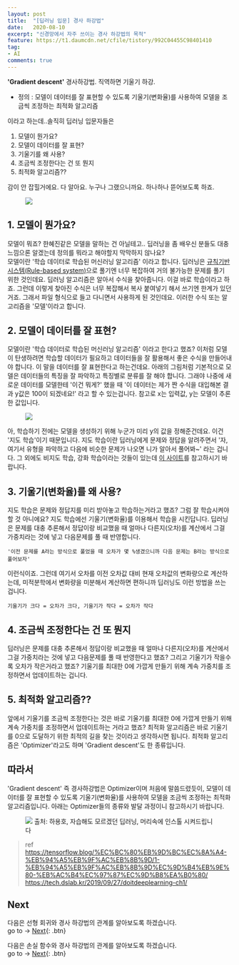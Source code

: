 ```yaml
---
layout: post
title:  "[딥러닝 입문] 경사 하강법"
date:   2020-08-10
excerpt: "신경망에서 자주 쓰이는 경사 하강법의 목적"
feature: https://t1.daumcdn.net/cfile/tistory/992C04455C98401410
tag:
- AI
comments: true
---
```


<b>'Gradient descent'</b> 경사하강법. 직역하면 기울기 하강.  
* 정의 : 모델이 데이터를 잘 표현할 수 있도록 기울기(변화율)를 사용하여 모델을 조금씩 조정하는 최적화 알고리즘

이라고 하는데..솔직히 딥러닝 입문자들은  
1. 모델이 뭔가요?
2. 모델이 데이터를 잘 표현?
3. 기울기를 왜 사용?
4. 조금씩 조정한다는 건 또 뭔지
5. 최적화 알고리즘??

감이 안 잡힐거에요. 다 알아요. 누구나 그랬으니까요. 하나하나 뜯어보도록 하죠.
<figure>
	<img src="https://post-phinf.pstatic.net/MjAxOTA4MDFfMTUy/MDAxNTY0NjI3MDU5ODc0.qaXt3Wisumeko-nHsOjON8K1ERwyI6gEcdrChS1zDBAg.T9hd0Isu4BrBn6eB2P4TdsEuRc2Tg3lk-PbOEkaDpGIg.JPEG/shutterstock_600191702.jpg?type=w1200">
</figure>

## 1. 모델이 뭔가요?
모델이 뭐죠? 한혜진같은 모델을 말하는 건 아닐테고.. 딥러닝을 좀 배우신 분들도 대충 느낌으론 알겠는데 정의를 뭐라고 해야할지 막막하지 않나요?  
모델이란 '학습 데이터로 학습된 머신러닝 알고리즘' 이라고 합니다. 딥러닝은 [규칙기반 시스템(Rule-based system)](https://3months.tistory.com/343)으로 풀기엔 너무 복잡하여 거의 불가능한 문제를 풀기 위한 것인데요. 딥러닝 알고리즘은 알아서 수식을 찾아줍니다. 이걸 바로 학습이라고 하죠. 그런데 이렇게 찾아진 수식은 너무 복잡해서 복사 붙여넣기 해서 쓰기엔 한계가 있던거죠. 그래서 파일 형식으로 들고 다니면서 사용하게 된 것인데요. 이러한 수식 또는 알고리즘을 '모델'이라고 합니다.

## 2. 모델이 데이터를 잘 표현?
모델이란 '학습 데이터로 학습된 머신러닝 알고리즘' 이라고 한다고 했죠? 이처럼 모델이 탄생하려면 학습할 데이터가 필요하고 데이터들을 잘 활용해서 좋은 수식을 만들어내야 합니다. 이 말을 데이터를 잘 표현한다고 하는건데요. 아래의 그림처럼 기본적으로 모델은 데이터들의 특징을 잘 파악하고 특징별로 분류를 잘 해야 합니다. 그래야 나중에 새로운 데이터를 모델한테 '이건 뭐게?' 했을 때 '이 데이터는 제가 짠 수식을 대입해본 결과 y값은 100이 되겠네요!' 라고 할 수 있는겁니다. 참고로 x는 입력값, y는 모델이 추론한 값입니다.  
<figure>
	<img src="https://tensorflowkorea.files.wordpress.com/2018/12/032_2.jpg">
</figure>
아, 학습하기 전에는 모델을 생성하기 위해 누군가 미리 y의 값을 정해준건데요. 이건 '지도 학습'이기 때문입니다. 지도 학습이란 딥러닝에게 문제와 정답을 알려주면서 '자, 여기서 유형을 파악하고 다음에 비슷한 문제가 나오면 니가 알아서 풀어봐~' 라는 겁니다. 그 외에도 비지도 학습, 강화 학습이라는 것들이 있는데 <a href="https://tech.dslab.kr/2019/09/27/doitdeeplearning-ch1">이 사이트</a>를 참고하시기 바랍니다.

## 3. 기울기(변화율)를 왜 사용?
지도 학습은 문제와 정답지를 미리 받아놓고 학습하는거라고 했죠? 그럼 잘 학습시켜야 할 것 아니에요? 지도 학습에선 기울기(변화율)를 이용해서 학습을 시킨답니다. 딥러닝은 문제를 대충 추론해서 정답이랑 비교했을 때 얼마나 다른지(오차)를 계산에서 그걸 가중치라는 것에 넣고 다음문제를 풀 때 반영합니다.  
```
'이전 문제를 A라는 방식으로 풀었을 때 오차가 몇 %생겼으니까 다음 문제는 B라는 방식으로 풀어보자'
```
이런식이죠. 그런데 여기서 오차를 이전 오차값 대비 현재 오차값의 변화량으로 계산하는데, 미적분학에서 변화량을 미분해서 계산하면 편하니까 딥러닝도 이런 방법을 쓰는 겁니다.  
```
기울기가 크다 = 오차가 크다, 기울기가 작다 = 오차가 작다
```

## 4. 조금씩 조정한다는 건 또 뭔지
딥러닝은 문제를 대충 추론해서 정답이랑 비교했을 때 얼마나 다른지(오차)를 계산에서 그걸 가중치라는 것에 넣고 다음문제를 풀 때 반영한다고 했죠? 그리고 기울기가 작을수록 오차가 작은거라고 했죠? 기울기를 최대한 0에 가깝게 만들기 위해 계속 가중치를 조정하면서 업데이트하는 겁니다.


## 5. 최적화 알고리즘??
앞에서 기울기를 조금씩 조정한다는 것은 바로 기울기를 최대한 0에 가깝게 만들기 위해 계속 가중치를 조정하면서 업데이트하는 거라고 했죠? 최적화 알고리즘은 바로 기울기를 0으로 도달하기 위한 최적의 길을 찾는 것이라고 생각하시면 됩니다. 최적화 알고리즘은 'Optimizer'라고도 하며 'Gradient descent'도 한 종류입니다.

## 따라서
'Gradient descent' 즉 경사하강법은 Optimizer이며 처음에 말씀드렸듯이, 모델이 데이터를 잘 표현할 수 있도록 기울기(변화율)를 사용하여 모델을 조금씩 조정하는 최적화 알고리즘입니다. 아래는 Optimizer들의 종류와 발달 과정이니 참고하시기 바랍니다.  
<figure>
	<img src="https://image.slidesharecdn.com/random-170910154045/95/-49-638.jpg?cb=1505089848" >
	출처: 하용호, 자습해도 모르겠던 딥러닝, 머리속에 인스톨 시켜드립니다
</figure>


> ref  
https://tensorflow.blog/%EC%BC%80%EB%9D%BC%EC%8A%A4-%EB%94%A5%EB%9F%AC%EB%8B%9D/1-%EB%94%A5%EB%9F%AC%EB%8B%9D%EC%9D%B4%EB%9E%80-%EB%AC%B4%EC%97%87%EC%9D%B8%EA%B0%80/  
https://tech.dslab.kr/2019/09/27/doitdeeplearning-ch1/  

## Next
다음은 선형 회귀와 경사 하강법의 관계를 알아보도록 하겠습니다.  
go to -> [Next](https://akfmdl.github.io//ai_linear_regression){: .btn}

다음은 손실 함수와 경사 하강법의 관계를 알아보도록 하겠습니다.  
go to -> [Next](https://akfmdl.github.io//ai_lost_function ){: .btn}